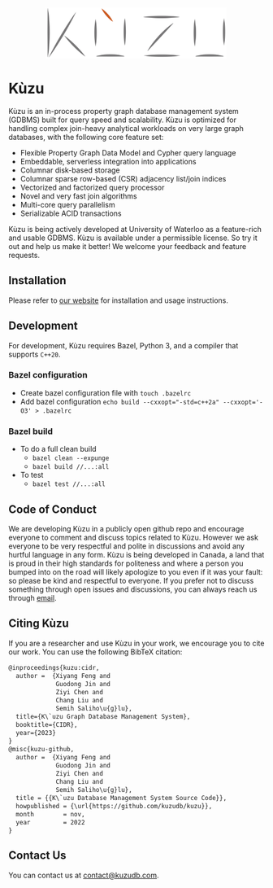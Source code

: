 <div align="center">
  <img src="/logo/kuzu-logo.png" height="100">
</div>

# Kùzu
Kùzu is an in-process property graph database management system (GDBMS) built for query speed and scalability. Kùzu is optimized for handling complex join-heavy analytical workloads on very large graph databases, with the following core feature set:

- Flexible Property Graph Data Model and Cypher query language
- Embeddable, serverless integration into applications 
- Columnar disk-based storage
- Columnar sparse row-based (CSR) adjacency list/join indices
- Vectorized and factorized query processor
- Novel and very fast join algorithms
- Multi-core query parallelism
- Serializable ACID transactions

Kùzu is being actively developed at University of Waterloo as a feature-rich and usable GDBMS. Kùzu is available under a permissible license. So try it out and help us make it better! We welcome your feedback and feature requests.

## Installation
Please refer to [our website](https://kuzudb.com/) for installation and usage instructions.


## Development
For development, Kùzu requires Bazel, Python 3, and a compiler that supports `C++20`. 
### Bazel configuration
- Create bazel configuration file with `touch .bazelrc`
- Add bazel configuration `echo build --cxxopt="-std=c++2a" --cxxopt='-O3' > .bazelrc`
### Bazel build

- To do a full clean build
    - `bazel clean --expunge`
    - `bazel build //...:all`
- To test
    - `bazel test //...:all`


## Code of Conduct
We are developing Kùzu in a publicly open github repo and encourage everyone 
to comment and discuss topics related to Kùzu. However we ask everyone to be
very respectful and polite in discussions and avoid any hurtful language in any form.
Kùzu is being developed in Canada, a land that is proud in their high standards
for politeness and where a person you bumped into on the road will likely
apologize to you even if it was your fault: so please be 
kind and respectful to everyone. 
If you prefer not to discuss something through open issues and discussions, 
you can always reach us through [email](mailto:contact@kuzudb.com).

## Citing Kùzu
If you are a researcher and use Kùzu in your work, we encourage you to cite our work.
You can use the following BibTeX citation:
```
@inproceedings{kuzu:cidr,
  author =  {Xiyang Feng and
             Guodong Jin and
             Ziyi Chen and
             Chang Liu and
             Semih Saliho\u{g}lu},
  title={K\`uzu Graph Database Management System},
  booktitle={CIDR},
  year={2023}
}
@misc{kuzu-github,
  author =  {Xiyang Feng and
             Guodong Jin and
             Ziyi Chen and
             Chang Liu and
             Semih Saliho\u{g}lu},
  title = {{K\`uzu Database Management System Source Code}},
  howpublished = {\url{https://github.com/kuzudb/kuzu}},
  month        = nov,
  year         = 2022
}
```

## Contact Us
You can contact us at [contact@kuzudb.com](mailto:contact@kuzudb.com).

